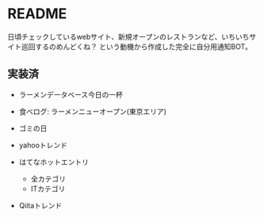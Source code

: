 # README

日頃チェックしているwebサイト、新規オープンのレストランなど、いちいちサイト巡回するのめんどくね？
という動機から作成した完全に自分用通知BOT。

## 実装済

- ラーメンデータベース今日の一杯

- 食べログ: ラーメンニューオープン(東京エリア)

- ゴミの日

- yahooトレンド

- はてなホットエントリ
  - 全カテゴリ
  - ITカテゴリ

- Qiitaトレンド
